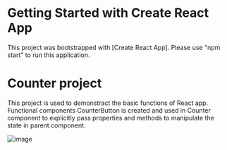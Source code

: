 # Getting Started with Create React App

This project was bootstrapped with [Create React App].
Please use "npm start" to run this application. 

# Counter project

This project is used to demonstract the basic functions of React app. Functional components CounterButton is created and used in Counter component to explicitly pass properties and methods to manipulate the state in parent component.

![image](https://user-images.githubusercontent.com/53606718/177262064-1683c059-033e-4bbc-8aef-a7842ba8ba37.png)
